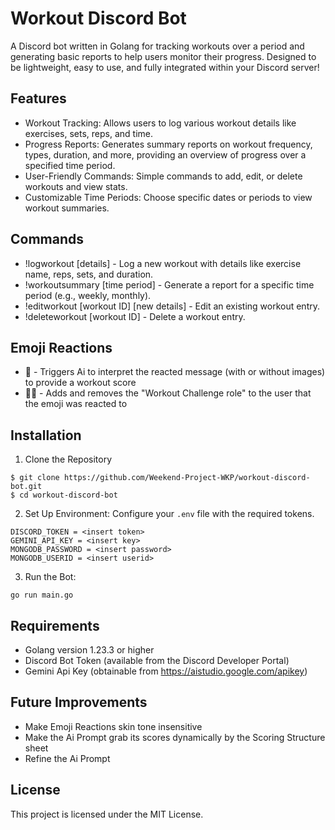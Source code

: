 # Workout Discord Bot
A Discord bot written in Golang for tracking workouts over a period and generating basic reports to help users monitor their progress. Designed to be lightweight, easy to use, and fully integrated within your Discord server!

## Features
* Workout Tracking: Allows users to log various workout details like exercises, sets, reps, and time.
* Progress Reports: Generates summary reports on workout frequency, types, duration, and more, providing an overview of progress over a specified time period.
* User-Friendly Commands: Simple commands to add, edit, or delete workouts and view stats.
* Customizable Time Periods: Choose specific dates or periods to view workout summaries.

## Commands
* !logworkout [details] - Log a new workout with details like exercise name, reps, sets, and duration.
* !workoutsummary [time period] - Generate a report for a specific time period (e.g., weekly, monthly).
* !editworkout [workout ID] [new details] - Edit an existing workout entry.
* !deleteworkout [workout ID] - Delete a workout entry.

## Emoji Reactions
* 🧪 - Triggers Ai to interpret the reacted message (with or without images) to provide a workout score
* 💪🏿 - Adds and removes the "Workout Challenge role" to the user that the emoji was reacted to

## Installation
1. Clone the Repository
```
$ git clone https://github.com/Weekend-Project-WKP/workout-discord-bot.git
$ cd workout-discord-bot
```

2. Set Up Environment: Configure your `.env` file with the required tokens.
```
DISCORD_TOKEN = <insert token>
GEMINI_API_KEY = <insert key>
MONGODB_PASSWORD = <insert password>
MONGODB_USERID = <insert userid>
```

3. Run the Bot:
```
go run main.go
```

## Requirements
* Golang version 1.23.3 or higher
* Discord Bot Token (available from the Discord Developer Portal)
* Gemini Api Key (obtainable from https://aistudio.google.com/apikey)

## Future Improvements
* Make Emoji Reactions skin tone insensitive
* Make the Ai Prompt grab its scores dynamically by the Scoring Structure sheet
* Refine the Ai Prompt

## License
This project is licensed under the MIT License.